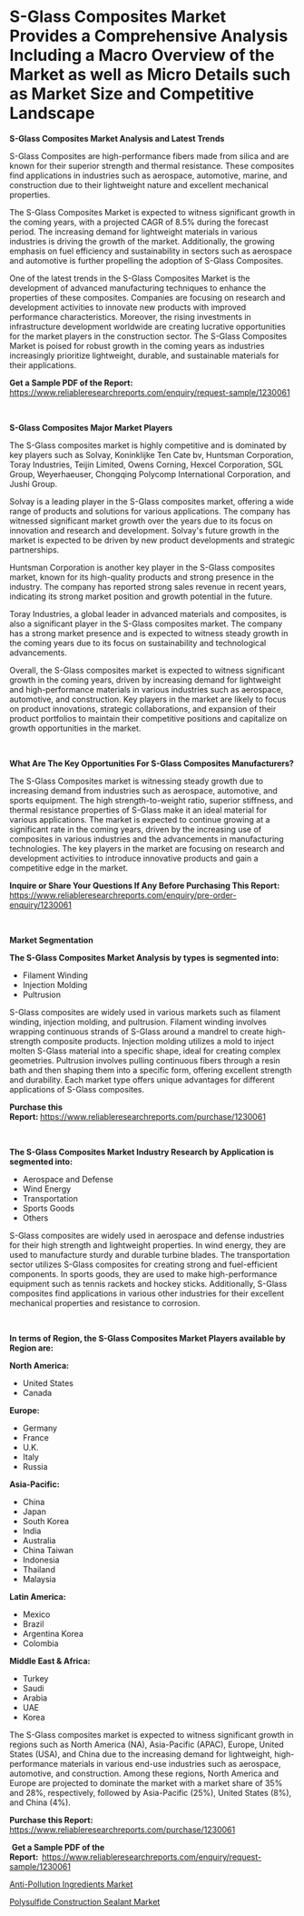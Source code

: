 <p><h1>S-Glass Composites Market Provides a Comprehensive Analysis Including a Macro Overview of the Market as well as Micro Details such as Market Size and Competitive Landscape</h1></p><p><strong>S-Glass Composites Market Analysis and Latest Trends</strong></p>
<p><p>S-Glass Composites are high-performance fibers made from silica and are known for their superior strength and thermal resistance. These composites find applications in industries such as aerospace, automotive, marine, and construction due to their lightweight nature and excellent mechanical properties.</p><p>The S-Glass Composites Market is expected to witness significant growth in the coming years, with a projected CAGR of 8.5% during the forecast period. The increasing demand for lightweight materials in various industries is driving the growth of the market. Additionally, the growing emphasis on fuel efficiency and sustainability in sectors such as aerospace and automotive is further propelling the adoption of S-Glass Composites.</p><p>One of the latest trends in the S-Glass Composites Market is the development of advanced manufacturing techniques to enhance the properties of these composites. Companies are focusing on research and development activities to innovate new products with improved performance characteristics. Moreover, the rising investments in infrastructure development worldwide are creating lucrative opportunities for the market players in the construction sector. The S-Glass Composites Market is poised for robust growth in the coming years as industries increasingly prioritize lightweight, durable, and sustainable materials for their applications.</p></p>
<p><strong>Get a Sample PDF of the Report:&nbsp;</strong> <a href="https://www.reliableresearchreports.com/enquiry/request-sample/1230061">https://www.reliableresearchreports.com/enquiry/request-sample/1230061</a></p>
<p>&nbsp;</p>
<p><strong>S-Glass Composites Major Market Players</strong></p>
<p><p>The S-Glass composites market is highly competitive and is dominated by key players such as Solvay, Koninklijke Ten Cate bv, Huntsman Corporation, Toray Industries, Teijin Limited, Owens Corning, Hexcel Corporation, SGL Group, Weyerhaeuser, Chongqing Polycomp International Corporation, and Jushi Group.</p><p>Solvay is a leading player in the S-Glass composites market, offering a wide range of products and solutions for various applications. The company has witnessed significant market growth over the years due to its focus on innovation and research and development. Solvay's future growth in the market is expected to be driven by new product developments and strategic partnerships.</p><p>Huntsman Corporation is another key player in the S-Glass composites market, known for its high-quality products and strong presence in the industry. The company has reported strong sales revenue in recent years, indicating its strong market position and growth potential in the future.</p><p>Toray Industries, a global leader in advanced materials and composites, is also a significant player in the S-Glass composites market. The company has a strong market presence and is expected to witness steady growth in the coming years due to its focus on sustainability and technological advancements.</p><p>Overall, the S-Glass composites market is expected to witness significant growth in the coming years, driven by increasing demand for lightweight and high-performance materials in various industries such as aerospace, automotive, and construction. Key players in the market are likely to focus on product innovations, strategic collaborations, and expansion of their product portfolios to maintain their competitive positions and capitalize on growth opportunities in the market.</p></p>
<p>&nbsp;</p>
<p><strong>What Are The Key Opportunities For S-Glass Composites Manufacturers?</strong></p>
<p><p>The S-Glass Composites market is witnessing steady growth due to increasing demand from industries such as aerospace, automotive, and sports equipment. The high strength-to-weight ratio, superior stiffness, and thermal resistance properties of S-Glass make it an ideal material for various applications. The market is expected to continue growing at a significant rate in the coming years, driven by the increasing use of composites in various industries and the advancements in manufacturing technologies. The key players in the market are focusing on research and development activities to introduce innovative products and gain a competitive edge in the market.</p></p>
<p><strong>Inquire or Share Your Questions If Any Before Purchasing This Report:</strong> <a href="https://www.reliableresearchreports.com/enquiry/pre-order-enquiry/1230061">https://www.reliableresearchreports.com/enquiry/pre-order-enquiry/1230061</a></p>
<p>&nbsp;</p>
<p><strong>Market Segmentation</strong></p>
<p><strong>The S-Glass Composites Market Analysis by types is segmented into:</strong></p>
<p><ul><li>Filament Winding</li><li>Injection Molding</li><li>Pultrusion</li></ul></p>
<p><p>S-Glass composites are widely used in various markets such as filament winding, injection molding, and pultrusion. Filament winding involves wrapping continuous strands of S-Glass around a mandrel to create high-strength composite products. Injection molding utilizes a mold to inject molten S-Glass material into a specific shape, ideal for creating complex geometries. Pultrusion involves pulling continuous fibers through a resin bath and then shaping them into a specific form, offering excellent strength and durability. Each market type offers unique advantages for different applications of S-Glass composites.</p></p>
<p><strong>Purchase this Report:&nbsp;</strong><a href="https://www.reliableresearchreports.com/purchase/1230061">https://www.reliableresearchreports.com/purchase/1230061</a></p>
<p>&nbsp;</p>
<p><strong>The S-Glass Composites Market Industry Research by Application is segmented into:</strong></p>
<p><ul><li>Aerospace and Defense</li><li>Wind Energy</li><li>Transportation</li><li>Sports Goods</li><li>Others</li></ul></p>
<p><p>S-Glass composites are widely used in aerospace and defense industries for their high strength and lightweight properties. In wind energy, they are used to manufacture sturdy and durable turbine blades. The transportation sector utilizes S-Glass composites for creating strong and fuel-efficient components. In sports goods, they are used to make high-performance equipment such as tennis rackets and hockey sticks. Additionally, S-Glass composites find applications in various other industries for their excellent mechanical properties and resistance to corrosion.</p></p>
<p>&nbsp;</p>
<p><strong>In terms of Region, the S-Glass Composites Market Players available by Region are:</strong></p>
<p>
    <p> <strong> North America: </strong>
        <ul>
            <li>United States</li>
            <li>Canada</li>
        </ul>
        </p> 
    <p> <strong> Europe: </strong>
        <ul>
            <li>Germany</li>
            <li>France</li>
            <li>U.K.</li>
            <li>Italy</li>
            <li>Russia</li>
        </ul>
        </p> 
    <p> <strong> Asia-Pacific: </strong>
        <ul>
            <li>China</li>
            <li>Japan</li>
            <li>South Korea</li>
            <li>India</li>
            <li>Australia</li>
            <li>China Taiwan</li>
            <li>Indonesia</li>
            <li>Thailand</li>
            <li>Malaysia</li>
        </ul>
        </p> 
    <p> <strong> Latin America: </strong>
        <ul>
            <li>Mexico</li>
            <li>Brazil</li>
            <li>Argentina Korea</li>
            <li>Colombia</li>
        </ul>
        </p> 
    <p> <strong> Middle East & Africa: </strong>
        <ul>
            <li>Turkey</li>
            <li>Saudi</li>
            <li>Arabia</li>
            <li>UAE</li>
            <li>Korea</li>
        </ul>
    </p>
    </p>
<p><p>The S-Glass composites market is expected to witness significant growth in regions such as North America (NA), Asia-Pacific (APAC), Europe, United States (USA), and China due to the increasing demand for lightweight, high-performance materials in various end-use industries such as aerospace, automotive, and construction. Among these regions, North America and Europe are projected to dominate the market with a market share of 35% and 28%, respectively, followed by Asia-Pacific (25%), United States (8%), and China (4%).</p></p>
<p><strong>Purchase this Report: </strong><a href="https://www.reliableresearchreports.com/purchase/1230061">https://www.reliableresearchreports.com/purchase/1230061</a></p>
<p>&nbsp;<strong>Get a Sample PDF of the Report:&nbsp;&nbsp;</strong><a href="https://www.reliableresearchreports.com/enquiry/request-sample/1230061">https://www.reliableresearchreports.com/enquiry/request-sample/1230061</a></p>
<p><strong></strong></p>
<p><p><a href="https://summer-dogwood-3e9.notion.site/Anti-Pollution-Ingredients-Market-Size-Growing-and-Forecasted-for-period-from-2024-2031-and-provid-c6f438c684f04c97bce320aec19414b7">Anti-Pollution Ingredients Market</a></p><p><a href="https://github.com/Sherrillcrooksxa8i18ucf2m/Market-Research-Report-List-1/blob/main/polysulfide-construction-sealant-market.md">Polysulfide Construction Sealant Market</a></p></p>